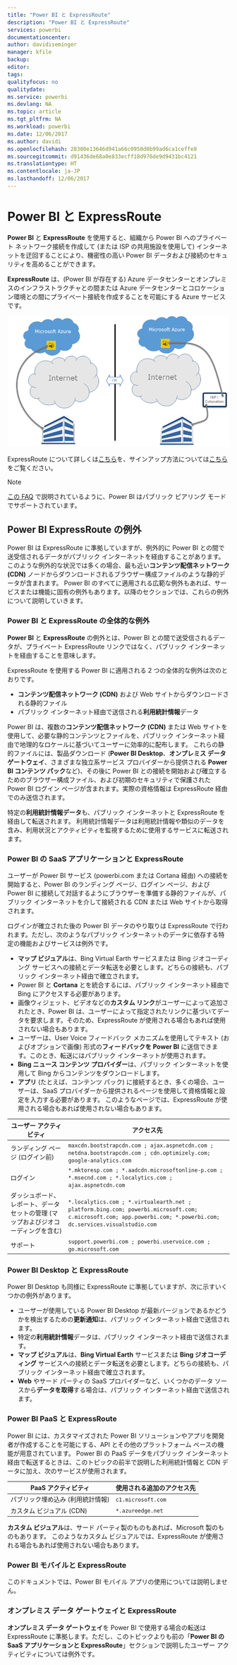 ```yaml
---
title: "Power BI と ExpressRoute"
description: "Power BI と ExpressRoute"
services: powerbi
documentationcenter: 
author: davidiseminger
manager: kfile
backup: 
editor: 
tags: 
qualityfocus: no
qualitydate: 
ms.service: powerbi
ms.devlang: NA
ms.topic: article
ms.tgt_pltfrm: NA
ms.workload: powerbi
ms.date: 12/06/2017
ms.author: davidi
ms.openlocfilehash: 28380e13646d941a66c0950d0b99ad6ca1ceffe8
ms.sourcegitcommit: d91436de68a0e833ecff18d976de9d9431bc4121
ms.translationtype: HT
ms.contentlocale: ja-JP
ms.lasthandoff: 12/06/2017
---
```

# <a name="power-bi-and-expressroute"></a>Power BI と ExpressRoute
**Power BI** と **ExpressRoute** を使用すると、組織から Power BI へのプライベート ネットワーク接続を作成して (または ISP の共用施設を使用して) インターネットを迂回することにより、機密性の高い Power BI データおよび接続のセキュリティを高めることができます。

**ExpressRoute** は、(Power BI が存在する) Azure データセンターとオンプレミスのインフラストラクチャとの間または Azure データセンターとコロケーション環境との間にプライベート接続を作成することを可能にする Azure サービスです。

![](media/service-admin-power-bi-expressroute/pbi_expressroute_1.png)

ExpressRoute について詳しくは[こちら](https://azure.microsoft.com/services/expressroute/)を、サインアップ方法については[こちら](https://azure.microsoft.com/pricing/details/expressroute/)をご覧ください。

> [!NOTE]
> [この FAQ](https://docs.microsoft.com/azure/expressroute/expressroute-faqs) で説明されているように、Power BI はパブリック ピアリング モードでサポートされています。
> 
> 

## <a name="power-bi-expressroute-exceptions"></a>Power BI ExpressRoute の例外
Power BI は ExpressRoute に準拠していますが、例外的に Power BI との間で送受信されるデータがパブリック インターネットを経由することがあります。 このような例外的な状況では多くの場合、最も近い**コンテンツ配信ネットワーク (CDN)** ノードからダウンロードされるブラウザー構成ファイルのような静的データが含まれます。 Power BI のすべてに適用される広範な例外もあれば、サービスまたは機能に固有の例外もあります。以降のセクションでは、これらの例外について説明していきます。

### <a name="overall-exceptions-to-power-bi-and-expressroute"></a>Power BI と ExpressRoute の全体的な例外
**Power BI** と **ExpressRoute** の例外とは、Power BI との間で送受信されるデータが、プライベート ExpressRoute リンクではなく、パブリック インターネットを経由することを意味します。

ExpressRoute を使用する Power BI に適用される 2 つの全体的な例外は次のとおりです。

* **コンテンツ配信ネットワーク (CDN)** および Web サイトからダウンロードされる静的ファイル
* パブリック インターネット経由で送信される**利用統計情報**データ

Power BI は、複数の**コンテンツ配信ネットワーク (CDN)** または Web サイトを使用して、必要な静的コンテンツとファイルを、パブリック インターネット経由で地理的なロケールに基づいてユーザーに効率的に配布します。 これらの静的ファイルには、製品ダウンロード (**Power BI Desktop**、**オンプレミス データ ゲートウェイ**、さまざまな独立系サービス プロバイダーから提供される **Power BI コンテンツ パック**など)、その後に Power BI との接続を開始および確立するためのブラウザー構成ファイル、および初期のセキュリティで保護された Power BI ログイン ページが含まれます。実際の資格情報は ExpressRoute 経由でのみ送信されます。   

特定の**利用統計情報データ**も、パブリック インターネットと ExpressRoute を経由して転送されます。 利用統計情報データは利用統計情報や類似のデータを含み、利用状況とアクティビティを監視するために使用するサービスに転送されます。

### <a name="power-bi-saas-application-and-expressroute"></a>Power BI の SaaS アプリケーションと ExpressRoute
ユーザーが Power BI サービス (powerbi.com または Cortana 経由) への接続を開始すると、Power BI のランディング ページ、ログイン ページ、および Power BI に接続して対話するようにブラウザーを準備する静的ファイルが、パブリック インターネットを介して接続される CDN または Web サイトから取得されます。

ログインが確立された後の Power BI データのやり取りは ExpressRoute で行われます。ただし、次のようなパブリック インターネットのデータに依存する特定の機能およびサービスは例外です。

* **マップ ビジュアル**は、Bing Virtual Earth サービスまたは Bing ジオコーディング サービスへの接続とデータ転送を必要とします。どちらの接続も、パブリック インターネット経由で確立されます。
* Power BI と **Cortana** とを統合するには、パブリック インターネット経由で Bing にアクセスする必要があります。
* 画像ウィジェット、ビデオなどの**カスタム リンク**がユーザーによって追加されたとき、Power BI は、ユーザーによって指定されたリンクに基づいてデータを要求します。そのため、ExpressRoute が使用される場合もあれば使用されない場合もあります。
* ユーザーは、User Voice フィードバック メカニズムを使用してテキスト (およびオプションで画像) 形式の**フィードバックを Power BI** に送信できます。このとき、転送にはパブリック インターネットが使用されます。
* **Bing ニュース コンテンツ プロバイダー**は、パブリック インターネットを使用して Bing からコンテンツをダウンロードします。
* **アプリ** (たとえば、コンテンツ パック) に接続するとき、多くの場合、ユーザーは、SaaS プロバイダーから提供されるページを使用して資格情報と設定を入力する必要があります。 このようなページでは、ExpressRoute が使用される場合もあれば使用されない場合もあります。

| ユーザー アクティビティ | アクセス先 |
| --- | --- |
| ランディング ページ (ログイン前) |`maxcdn.bootstrapcdn.com ; ajax.aspnetcdn.com ; netdna.bootstrapcdn.com ; cdn.optimizely.com; google-analytics.com ` |
| ログイン |`*.mktoresp.com ; *.aadcdn.microsoftonline-p.com ; *.msecnd.com ; *.localytics.com ; ajax.aspnetcdn.com` |
| ダッシュボード、レポート、データセットの管理 (マップおよびジオコーディングを含む) |`*.localytics.com ; *.virtualearth.net ; platform.bing.com; powerbi.microsoft.com; c.microsoft.com; app.powerbi.com; *.powerbi.com; dc.services.visualstudio.com ` |
| サポート |`support.powerbi.com ; powerbi.uservoice.com ; go.microsoft.com ` |

### <a name="power-bi-desktop-and-expressroute"></a>Power BI Desktop と ExpressRoute
Power BI Desktop も同様に ExpressRoute に準拠していますが、次に示すいくつかの例外があります。

* ユーザーが使用している Power BI Desktop が最新バージョンであるかどうかを検出するための**更新通知**は、パブリック インターネット経由で送信されます。
* 特定の**利用統計情報**データは、パブリック インターネット経由で送信されます。
* **マップ ビジュアル**は、**Bing Virtual Earth** サービスまたは **Bing ジオコーディング** サービスへの接続とデータ転送を必要とします。どちらの接続も、パブリック インターネット経由で確立されます。
* **Web** やサード パーティの SaaS プロバイダーなど、いくつかのデータ ソースから**データを取得**する場合は、パブリック インターネット経由で送信されます。

### <a name="power-bi-paas-and-expressroute"></a>Power BI PaaS と ExpressRoute
Power BI には、カスタマイズされた Power BI ソリューションやアプリを開発者が作成することを可能にする、API とその他のプラットフォーム ベースの機能が用意されています。 Power BI の PaaS データをパブリック インターネット経由で転送するときは、このトピックの前半で説明した利用統計情報と CDN データに加え、次のサービスが使用されます。

| PaaS アクティビティ | 使用される追加のアクセス先 |
| --- | --- |
| パブリック埋め込み (利用統計情報) |`c1.microsoft.com` |
| カスタム ビジュアル (CDN) |`*.azureedge.net` |

**カスタム ビジュアル**は、サード パーティ製のものもあれば、Microsoft 製のものもあります。 このようなカスタム ビジュアルでは、ExpressRoute が使用される場合もあれば使用されない場合もあります。

### <a name="power-bi-mobile-and-expressroute"></a>Power BI モバイルと ExpressRoute
このドキュメントでは、Power BI モバイル アプリの使用については説明しません。  

### <a name="on-premises-data-gateway-and-expressroute"></a>オンプレミス データ ゲートウェイと ExpressRoute
**オンプレミス データ ゲートウェイ**を Power BI で使用する場合の転送は ExpressRoute に準拠します。ただし、このトピックよりも前の「**Power BI の SaaS アプリケーションと ExpressRoute**」セクションで説明したユーザー アクティビティについては例外です。  

